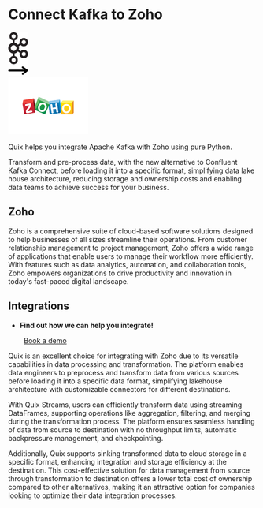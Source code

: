 # Connect Kafka to Zoho

<div class="connect-images cards blog-grid-card" markdown>
<div>
<img src="../images/kafka_logo.png" width="40px" />
</div>
<div>
<img src="../images/arrow.svg" width="40px" />
</div>
<div>
<img src="./images/zoho_1.jpg" />
</div>
</div>

Quix helps you integrate Apache Kafka with Zoho using pure Python.

Transform and pre-process data, with the new alternative to Confluent Kafka Connect, before loading it into a specific format, simplifying data lake house architecture, reducing storage and ownership costs and enabling data teams to achieve success for your business.

## Zoho

Zoho is a comprehensive suite of cloud-based software solutions designed to help businesses of all sizes streamline their operations. From customer relationship management to project management, Zoho offers a wide range of applications that enable users to manage their workflow more efficiently. With features such as data analytics, automation, and collaboration tools, Zoho empowers organizations to drive productivity and innovation in today's fast-paced digital landscape.

## Integrations

<div class="grid cards" markdown>

- __Find out how we can help you integrate!__

    <a class="md-button md-button--primary" href="https://share.hsforms.com/1iW0TmZzKQMChk0lxd_tGiw4yjw2?__hstc=175542013.2303933fbd746c0ac86d9ccbe9bc9100.1728383268831.1729603416735.1729620918855.31&__hssc=175542013.1.1729620918855&__hsfp=2132701734" target="_blank" style="margin:.5rem;">Book a demo</a>

</div>


Quix is an excellent choice for integrating with Zoho due to its versatile capabilities in data processing and transformation. The platform enables data engineers to preprocess and transform data from various sources before loading it into a specific data format, simplifying lakehouse architecture with customizable connectors for different destinations. 

With Quix Streams, users can efficiently transform data using streaming DataFrames, supporting operations like aggregation, filtering, and merging during the transformation process. The platform ensures seamless handling of data from source to destination with no throughput limits, automatic backpressure management, and checkpointing.

Additionally, Quix supports sinking transformed data to cloud storage in a specific format, enhancing integration and storage efficiency at the destination. This cost-effective solution for data management from source through transformation to destination offers a lower total cost of ownership compared to other alternatives, making it an attractive option for companies looking to optimize their data integration processes.

